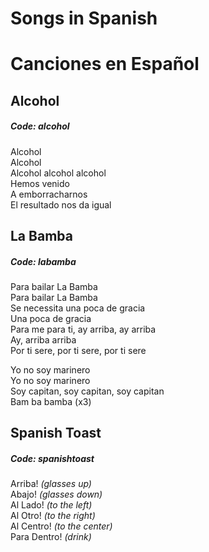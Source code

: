 # Songs in Spanish                                                                                                                                                                                
# Canciones en Español                                                                                                                                                                                
                                                                                                                                                                                
## Alcohol  
##### Code: alcohol  
  
Alcohol  
Alcohol  
Alcohol alcohol alcohol  
Hemos venido  
A emborracharnos  
El resultado nos da igual  
  
## La Bamba  
##### Code: labamba  
  
Para bailar La Bamba  
Para bailar La Bamba  
Se necessita una poca de gracia  
Una poca de gracia  
Para me para ti, ay arriba, ay arriba  
Ay, arriba arriba  
Por ti sere, por ti sere, por ti sere  
  
Yo no soy marinero  
Yo no soy marinero  
Soy capitan, soy capitan, soy capitan  
Bam ba bamba (x3)  
  
## Spanish Toast  
##### Code: spanishtoast  
  
Arriba! _(glasses up)_  
Abajo! _(glasses down)_  
Al Lado! _(to the left)_  
Al Otro! _(to the right)_  
Al Centro! _(to the center)_  
Para Dentro! _(drink)_  
  
